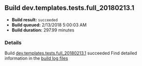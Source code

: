 ## Build dev.templates.tests.full_20180213.1
- **Build result:** `succeeded`
- **Build queued:** 2/13/2018 5:00:03 AM
- **Build duration:** 297.99 minutes
### Details
Build [dev.templates.tests.full_20180213.1](https://winappstudio.visualstudio.com/web/build.aspx?pcguid=a4ef43be-68ce-4195-a619-079b4d9834c2&builduri=vstfs%3a%2f%2f%2fBuild%2fBuild%2f24959) succeeded
Find detailed information in the [build log files](https://uwpctdiags.blob.core.windows.net/buildlogs/dev.templates.tests.full_20180213.1_logs.zip)

